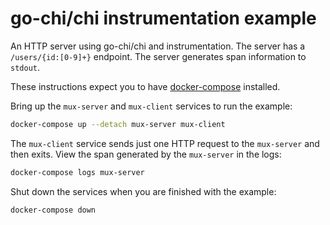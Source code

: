 # go-chi/chi instrumentation example

An HTTP server using go-chi/chi and instrumentation. The server has a `/users/{id:[0-9]+}` endpoint. The server generates span information to `stdout`.

These instructions expect you to have [docker-compose](https://docs.docker.com/compose/) installed.

Bring up the `mux-server` and `mux-client` services to run the
example:

```sh
docker-compose up --detach mux-server mux-client
```

The `mux-client` service sends just one HTTP request to the `mux-server`
and then exits. View the span generated by the `mux-server` in the logs:

```sh
docker-compose logs mux-server
```

Shut down the services when you are finished with the example:

```sh
docker-compose down
```
